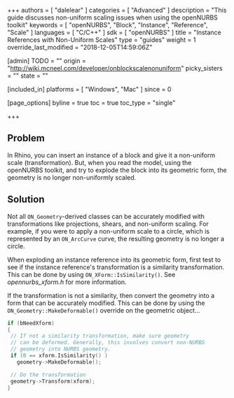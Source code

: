 +++
authors = [ "dalelear" ]
categories = [ "Advanced" ]
description = "This guide discusses non-uniform scaling issues when using the openNURBS toolkit"
keywords = [ "openNURBS", "Block", "Instance", "Reference", "Scale" ]
languages = [ "C/C++" ]
sdk = [ "openNURBS" ]
title = "Instance References with Non-Uniform Scales"
type = "guides"
weight = 1
override_last_modified = "2018-12-05T14:59:06Z"

[admin]
TODO = ""
origin = "http://wiki.mcneel.com/developer/onblockscalenonuniform"
picky_sisters = ""
state = ""

[included_in]
platforms = [ "Windows", "Mac" ]
since = 0

[page_options]
byline = true
toc = true
toc_type = "single"

+++

 
## Problem

In Rhino, you can insert an instance of a block and give it a non-uniform scale (transformation).  But, when you read the model, using the openNURBS toolkit, and try to explode the block into its geometric form, the geometry is no longer non-uniformly scaled.

## Solution

Not all `ON_Geometry`-derived classes can be accurately modified with transformations like projections, shears, and non-uniform scaling. For example, if you were to apply a non-uniform scale to a circle, which is represented by an `ON_ArcCurve` curve, the resulting geometry is no longer a circle.

When exploding an instance reference into its geometric form, first test to see if the instance reference's transformation is a similarity transformation.  This can be done by using `ON_XForm::IsSimilarity()`.  See *opennurbs_xform.h* for more information.

If the transformation is not a similarity, then convert the geometry into a form that can be accurately modified.  This can be done by using the `ON_Geometry::MakeDeformable()` override on the geometric object...

```cpp
if (bNeedXform)
{
 // If not a similarity transformation, make sure geometry
 // can be deformed. Generally, this involves convert non-NURBS
 // geometry into NURBS geometry.
 if (0 == xform.IsSimilarity() )
   geometry->MakeDeformable();

 // Do the transformation
 geometry->Transform(xform);
}
```
